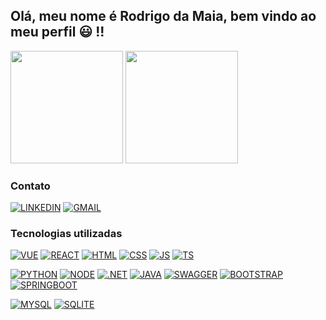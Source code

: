 ## Olá, meu nome é Rodrigo da Maia, bem vindo ao meu perfil 😃 !! 
<div>
    <img height="180em" src="https://github-readme-stats.vercel.app/api?username=Rodrigo002002&show_icons=true&theme=dracula&locale=pt-br&hide=issues" />
    <img height="180em" src="https://github-readme-stats.vercel.app/api/top-langs/?username=Rodrigo002002&layout=compact&locale=pt-br&theme=dracula" />
</div>

### Contato

[![LINKEDIN](https://img.shields.io/badge/LINKEDIN-0E76A8?style=for-the-badge&logo=linkedin&logoColor=white)](https://www.linkedin.com/in/rodrigo-da-maia-eberle-4b1b0a231/)
[![GMAIL](https://img.shields.io/badge/GMAIL-white?style=for-the-badge&logo=gmail&logoColor=red)](mailto:rodrigomaiaeberle@gmail.com)

### Tecnologias utilizadas

[![VUE](https://img.shields.io/badge/-Vue.js-4FC08D?style=for-the-badge&logo=vuedotjs&logoColor=white)](#)
[![REACT](https://img.shields.io/badge/React-20232A?style=for-the-badge&logo=react&logoColor=61DAFB)](#)
[![HTML](https://img.shields.io/badge/HTML-B22222?style=for-the-badge&logo=html5&logoColor=white)](#)
[![CSS](https://img.shields.io/badge/CSS-4169E1?&style=for-the-badge&logo=css3&logoColor=white)](#)
[![JS](https://img.shields.io/badge/JavaScript-F7DF1E?style=for-the-badge&logo=javascript&logoColor=black)](#)
[![TS](https://img.shields.io/badge/TypeScript-007ACC?style=for-the-badge&logo=typescript&logoColor=white)](#)

[![PYTHON](https://img.shields.io/badge/Python-3776AB?style=for-the-badge&logo=python&logoColor=white)](#)
[![NODE](https://img.shields.io/badge/Node.js-43853D?style=for-the-badge&logo=node.js&logoColor=white)](#)
[![.NET](https://img.shields.io/badge/.NET-5C2D91?style=for-the-badge&logo=.net&logoColor=white)](#)
[![JAVA](https://img.shields.io/badge/Java-ED8B00?style=for-the-badge&logo=openjdk&logoColor=white)](#)
[![SWAGGER](https://img.shields.io/badge/Swagger-85EA2D?style=for-the-badge&logo=swagger&logoColor=white)](#)
[![BOOTSTRAP](https://img.shields.io/badge/Bootstrap-7952B3?style=for-the-badge&logo=bootstrap&logoColor=white)](#)
[![SPRINGBOOT](https://img.shields.io/badge/Springboot-6DB33F?style=for-the-badge&logo=springboot&logoColor=white)](#)

[![MYSQL](https://img.shields.io/badge/MySQL-005C84?style=for-the-badge&logo=mysql&logoColor=orange)](#)
[![SQLITE](https://img.shields.io/badge/SQLite-07405E?style=for-the-badge&logo=sqlite&logoColor=white)](#)
